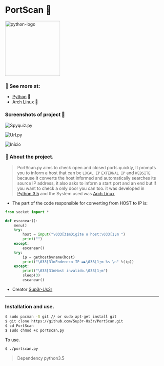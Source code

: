 # PortScan 

<img alt="python-logo" width="180" src="https://raw.githubusercontent.com/Sup3r-Us3r/PortScan/master/Screenshots/python-logo.png">

###  See more at:

* [Python](https://www.python.org/) 
* [Arch Linux](https://www.archlinux.org/) 


### Screenshots of project  

![Spyquiz.py][screenshot1]

![Url.py][screenshot2]

![Início][screenshot3]


[screenshot1]:https://raw.githubusercontent.com/Sup3r-Us3r/PortScan/master/Screenshots/1.png
[screenshot2]:https://raw.githubusercontent.com/Sup3r-Us3r/PortScan/master/Screenshots/2.png
[screenshot3]:https://raw.githubusercontent.com/Sup3r-Us3r/PortScan/master/Screenshots/3.png

###  About the project.

> PortScan.py aims to check open and closed ports quickly, It prompts you to inform a host that can be `LOCAL IP` `EXTERNAL IP` and `WEBSITE` because it converts the host informed and automatically searches its source IP address, it also asks to inform a start port and an end but if you want to check a only door you can too. it was developed in [Python 3.5](https://www.python.org/) and the System used was [Arch Linux](https://www.archlinux.org)

 * The part of the code responsible for converting from HOST to IP is:

~~~python
from socket import *

def escanear():
    menu()
    try:
        host = input("\033[31mDigite o host:\033[1;m ")
        print("")
    except:
        escanear()
    try:       
        ip = gethostbyname(host)
        print("\033[31mEndereco IP ▬▶\033[1;m %s \n" %(ip))
    except:
        print("\033[31mHost invalido.\033[1;m")   
        sleep(3)
        escanear()
~~~

* Creator [Sup3r-Us3r](https://github.com/Sup3r-Us3r)

---------

### Installation and use.

```sh
$ sudo pacman -S git // or sudo apt-get install git
$ git clone https://github.com/Sup3r-Us3r/PortScan.git
$ cd PortScan
$ sudo chmod +x portscan.py
```
To use.
```sh
$ ./portscan.py
```
> Dependency python3.5





